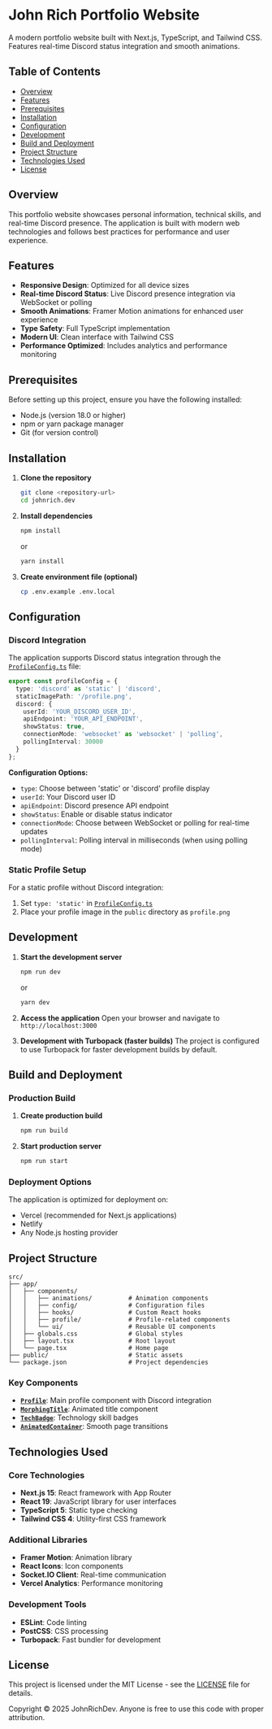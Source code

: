 # John Rich Portfolio Website

A modern portfolio website built with Next.js, TypeScript, and Tailwind CSS. Features real-time Discord status integration and smooth animations.

## Table of Contents

- [Overview](#overview)
- [Features](#features)
- [Prerequisites](#prerequisites)
- [Installation](#installation)
- [Configuration](#configuration)
- [Development](#development)
- [Build and Deployment](#build-and-deployment)
- [Project Structure](#project-structure)
- [Technologies Used](#technologies-used)
- [License](#license)

## Overview

This portfolio website showcases personal information, technical skills, and real-time Discord presence. The application is built with modern web technologies and follows best practices for performance and user experience.

## Features

- **Responsive Design**: Optimized for all device sizes
- **Real-time Discord Status**: Live Discord presence integration via WebSocket or polling
- **Smooth Animations**: Framer Motion animations for enhanced user experience
- **Type Safety**: Full TypeScript implementation
- **Modern UI**: Clean interface with Tailwind CSS
- **Performance Optimized**: Includes analytics and performance monitoring

## Prerequisites

Before setting up this project, ensure you have the following installed:

- Node.js (version 18.0 or higher)
- npm or yarn package manager
- Git (for version control)

## Installation

1. **Clone the repository**
   ```bash
   git clone <repository-url>
   cd johnrich.dev
   ```

2. **Install dependencies**
   ```bash
   npm install
   ```
   or
   ```bash
   yarn install
   ```

3. **Create environment file (optional)**
   ```bash
   cp .env.example .env.local
   ```

## Configuration

### Discord Integration

The application supports Discord status integration through the [`ProfileConfig.ts`](src/app/components/config/ProfileConfig.ts) file:

```typescript
export const profileConfig = {
  type: 'discord' as 'static' | 'discord',
  staticImagePath: '/profile.png',
  discord: {
    userId: 'YOUR_DISCORD_USER_ID',
    apiEndpoint: 'YOUR_API_ENDPOINT',
    showStatus: true,
    connectionMode: 'websocket' as 'websocket' | 'polling',
    pollingInterval: 30000
  }
};
```

**Configuration Options:**
- `type`: Choose between 'static' or 'discord' profile display
- `userId`: Your Discord user ID
- `apiEndpoint`: Discord presence API endpoint
- `showStatus`: Enable or disable status indicator
- `connectionMode`: Choose between WebSocket or polling for real-time updates
- `pollingInterval`: Polling interval in milliseconds (when using polling mode)

### Static Profile Setup

For a static profile without Discord integration:
1. Set `type: 'static'` in [`ProfileConfig.ts`](src/app/components/config/ProfileConfig.ts)
2. Place your profile image in the `public` directory as `profile.png`

## Development

1. **Start the development server**
   ```bash
   npm run dev
   ```
   or
   ```bash
   yarn dev
   ```

2. **Access the application**
   Open your browser and navigate to `http://localhost:3000`

3. **Development with Turbopack (faster builds)**
   The project is configured to use Turbopack for faster development builds by default.

## Build and Deployment

### Production Build

1. **Create production build**
   ```bash
   npm run build
   ```

2. **Start production server**
   ```bash
   npm run start
   ```

### Deployment Options

The application is optimized for deployment on:
- Vercel (recommended for Next.js applications)
- Netlify
- Any Node.js hosting provider

## Project Structure

```
src/
├── app/
│   ├── components/
│   │   ├── animations/          # Animation components
│   │   ├── config/              # Configuration files
│   │   ├── hooks/               # Custom React hooks
│   │   ├── profile/             # Profile-related components
│   │   └── ui/                  # Reusable UI components
│   ├── globals.css              # Global styles
│   ├── layout.tsx               # Root layout
│   └── page.tsx                 # Home page
├── public/                      # Static assets
└── package.json                 # Project dependencies
```

### Key Components

- **[`Profile`](src/app/components/profile/Profile.tsx)**: Main profile component with Discord integration
- **[`MorphingTitle`](src/app/components/animations/MorphingTitle.tsx)**: Animated title component
- **[`TechBadge`](src/app/components/ui/TechBadge.tsx)**: Technology skill badges
- **[`AnimatedContainer`](src/app/components/ui/AnimatedContainer.tsx)**: Smooth page transitions

## Technologies Used

### Core Technologies
- **Next.js 15**: React framework with App Router
- **React 19**: JavaScript library for user interfaces
- **TypeScript 5**: Static type checking
- **Tailwind CSS 4**: Utility-first CSS framework

### Additional Libraries
- **Framer Motion**: Animation library
- **React Icons**: Icon components
- **Socket.IO Client**: Real-time communication
- **Vercel Analytics**: Performance monitoring

### Development Tools
- **ESLint**: Code linting
- **PostCSS**: CSS processing
- **Turbopack**: Fast bundler for development

## License

This project is licensed under the MIT License - see the [LICENSE](LICENSE) file for details.

Copyright © 2025 JohnRichDev. Anyone is free to use this code with proper attribution.